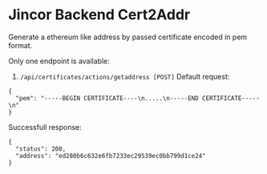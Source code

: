 # Jincor Backend Cert2Addr

Generate a ethereum like address by passed certificate encoded in pem format.

Only one endpoint is available:

1. `/api/certificates/actions/getaddress [POST]`
Default request:
```
{
  "pem": "-----BEGIN CERTIFICATE----\n.....\n-----END CERTIFICATE-----\n"
}
```
Successfull response:
```
{
  "status": 200,
  "address": "ed280b6c632e6fb7233ec29539ec0bb799d1ce24"
}
```
